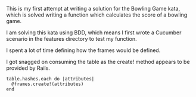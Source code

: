 This is my first attempt at writing a solution for the Bowling Game kata, which is solved writing a function which calculates the score of a bowling game.

I am solving this kata using BDD, which means I first wrote a Cucumber scenario in the features directory to test my function.

I spent a lot of time defining how the frames would be defined.

I got snagged on consuming the table as the create! method appears to be provided by Rails.
```
table.hashes.each do |attributes|
  @frames.create!(attributes)
end
```